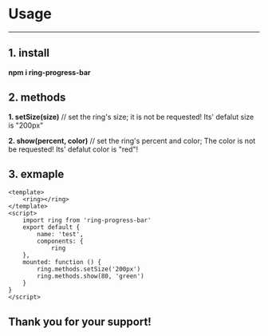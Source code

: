 # Usage

------
## 1. install

**npm i ring-progress-bar**

## 2. methods

**1. setSize(size)** // set the ring's size; it is not be requested! Its' defalut size is "200px"

**2. show(percent, color)** // set the ring's percent and color; The color is not be requested! Its' defalut color is "red"!

## 3. exmaple

    <template>
        <ring></ring>
    </template>
    <script>
        import ring from 'ring-progress-bar'
        export default {
            name: 'test',
            components: {
                ring
        },
        mounted: function () {
            ring.methods.setSize('200px') 
            ring.methods.show(80, 'green')
        }
    }
    </script>
   
 ## Thank you for your support!